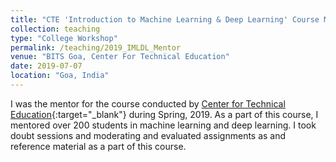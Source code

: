 ```yaml
---
title: "CTE 'Introduction to Machine Learning & Deep Learning' Course Mentor"
collection: teaching
type: "College Workshop"
permalink: /teaching/2019_IMLDL_Mentor
venue: "BITS Goa, Center For Technical Education"
date: 2019-07-07
location: "Goa, India"
---
```

I was the mentor for the course conducted by [Center for Technical Education](https://bpgc-cte.org/){:target="_blank"} during Spring, 2019. As a part of this course, I mentored over 200 students in machine learning and deep learning. I took doubt sessions and moderating and evaluated assignments as and reference material as a part of this course.
